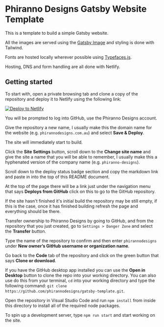 # Phiranno Designs Gatsby Website Template

This is a template to build a simple Gatsby website.

All the images are served using the [Gatsby Image](https://www.gatsbyjs.org/packages/gatsby-image/) and styling is done with Tailwind.

Fonts are hosted locally wherever possible using [Typefaces.js](https://github.com/KyleAMathews/typefaces).

Hosting, DNS and form handling are all done with Netlify.

## Getting started

To start with, open a private browsing tab and clone a copy of the repository and deploy it to Netlify using the following link:

[![Deploy to Netlify](https://www.netlify.com/img/deploy/button.svg)](https://app.netlify.com/start/deploy?repository=https://github.com/phirannodesigns/gatsby-template)

You will be prompted to log into GitHub, use the Phiranno Designs account.

Give the repository a new name, I usually make this the domain name for the website (e.g. `phirannodesigns.com.au`) and select **Save & Deploy**.

The site will immediately start to build.

Click the **Site Settings** button, scroll down to the **Change site name** and give the site a name that you will be able to remember, I usually make this a hyphenated version of the company name (e.g. `phiranno-designs`).

Scroll down to the deploy status badge section and copy the markdown link and paste in into the top of this README document.

At the top of the page there will be a link just under the navigation menu that says **Deploys from GitHub** click on this to go to the GitHub repository.

If the site hasn't finished it's initial build the repository may be still empty, if this is the case, once it has finished building refresh the page and everything should be there.

Transfer ownership to Phiranno Designs by going to GitHub, and from the repository that you just created, go to `Settings > Danger Zone` and select the **Transfer** button.

Type the name of the repository to confirm and then enter `phirannodesigns` under **New owner’s GitHub username or organization name**.

Go back to the **Code** tab of the repository and click on the green button that says **Clone or download**.

If you have the GitHub desktop app installed you can use the **Open in Desktop** button to clone the repo into your working directory. You can also use do this from your terminal, `cd` into your working directory and type the following command: `git clone https://github.com/phirannodesigns/gatsby-template.git`.

Open the repository in Visual Studio Code and run `npm install` from inside this directory to install all of the required node packages.

To spin up a development server, type `npm run start` and start working on the site.

